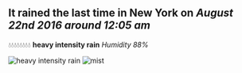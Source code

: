## It rained the last time in New York on *August 22nd 2016 around 12:05 am*
💧💧💧💧💧💧💧💧  **heavy intensity rain** *Humidity 88%*

![heavy intensity rain](http://openweathermap.org/img/w/10n.png) ![mist](http://openweathermap.org/img/w/50n.png)
